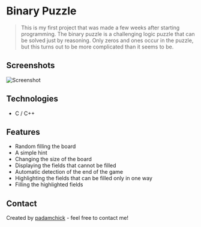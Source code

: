 # Binary Puzzle

> This is my first project that was made a few weeks after starting programming. The binary puzzle is a challenging logic puzzle that can be solved just by reasoning. Only zeros and ones occur in the puzzle, but this turns out to be more complicated than it seems to be.


## Screenshots
![Screenshot](https://i.imgur.com/b2bu1z5.png)

## Technologies
* C / C++


## Features
* Random filling the board
* A simple hint
* Changing the size of the board
* Displaying the fields that cannot be filled
* Automatic detection of the end of the game
* Highlighting the fields that can be filled only in one way
* Filling the highlighted fields


## Contact
Created by [padamchick](https://github.com/padamchick) - feel free to contact me!
